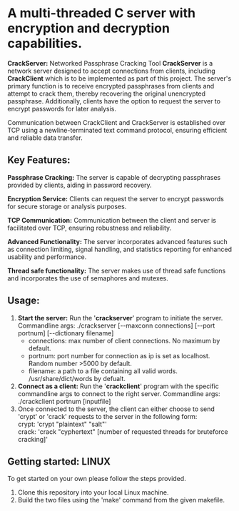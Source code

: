# A multi-threaded C server with encryption and decryption capabilities.

**CrackServer:** Networked Passphrase Cracking Tool
**CrackServer** is a network server designed to accept connections from clients, including **CrackClient** which is to be implemented as part of this project. The server's primary function is to receive encrypted passphrases from clients and attempt to crack them, thereby recovering the original unencrypted passphrase. Additionally, clients have the option to request the server to encrypt passwords for later analysis.

Communication between CrackClient and CrackServer is established over TCP using a newline-terminated text command protocol, ensuring efficient and reliable data transfer.

## Key Features:  
**Passphrase Cracking:** The server is capable of decrypting passphrases provided by clients, aiding in password recovery.  
  
**Encryption Service:** Clients can request the server to encrypt passwords for secure storage or analysis purposes.  
  
**TCP Communication:** Communication between the client and server is facilitated over TCP, ensuring robustness and reliability.  
  
**Advanced Functionality:** The server incorporates advanced features such as connection limiting, signal handling, and statistics reporting for enhanced usability and performance.

**Thread safe functionality:** The server makes use of thread safe functions and incorporates the use of semaphores and mutexes.

## Usage:
1. **Start the server:** Run the '**crackserver**' program to initiate the server.  
   Commandline args: ./crackserver [--maxconn connections] [--port portnum] [--dictionary filename]
     - connections: max number of client connections. No maximum by default.
     - portnum: port number for connection as ip is set as localhost. Random number >5000 by default.
     - filename: a path to a file containing all valid words. /usr/share/dict/words by defualt.
3. **Connect as a client:** Run the '**crackclient**' program with the specific commandline args to connect to the right server.
   Commandline args: ./crackclient portnum [inputfile]
4. Once connected to the server, the client can either choose to send 'crypt' or 'crack' requests to the server in the following form:  
  crypt: 'crypt "plaintext" "salt"'  
  crack: 'crack "cyphertext" [number of requested threads for bruteforce cracking]'

## Getting started: LINUX
To get started on your own please follow the steps provided.
1. Clone this repository into your local Linux machine.
2. Build the two files using the 'make' command from the given makefile.
